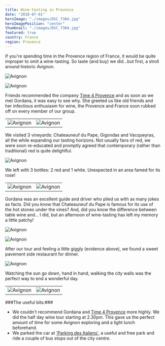 ```yaml
---
title: Wine-tasting in Provence
date: "2018-07-01"
heroImage: "./images/DSC_7384.jpg"
heroImagePosition: "center"
thumbnail: "./images/DSC_7384.jpg"
featured: true
country: France
region: Provence
---
```


If you're spending time in the Provence region of France, it would be quite improper to omit a wine-tasting. So taste (and buy) we did...but first, a stroll around historic Avignon.

![Avignon](./images/DSC_7353.jpg)

![Avignon](./images/DSC_7363.jpg)

Friends recommended the company [Time 4 Provence](www.time4provence.com/wine) and as soon as we met Gordana, it was easy to see why. She greeted us like old friends and her infectious enthusiasm for wine, the Provence and France soon rubbed off on every member of our group.

|  |  |
| --- | --- |
| ![Avignon](./images/DSC_7371.jpg) | ![Avignon](./images/DSC_7374.jpg)

We visited 3 vineyards: Chateauneuf du Pape, Gigondas and Vacqueyras, all the while expanding our tasting horizons. Not usually fans of red, we were soon re-educated and promptly agreed that contemporary (rather than traditional) red is quite delightful.

![Avignon](./images/DSC_7380.jpg)

We left with 3 bottles: 2 red and 1 white. Unexpected in an area famed for its rose! 

| | |
| --- | --- |
| ![Avignon](./images/DSC_7393.jpg) | ![Avignon](./images/DSC_7399.jpg)

Gordana was an excellent guide and driver who plied us with as many jokes as facts. Did you know that Chateauneuf du Pape is famous for its use of the hot stones under the vines? And, did you know the difference between table wine and... I did, but an afternoon of wine-tasting has left my memory a little patchy!

![Avignon](./images/DSC_7409.jpg)

![Avignon](./images/DSC_7395.jpg)

After our tour and feeling a little giggly (evidence above), we found a sweet pavement side restaurant for dinner.

![Avignon](./images/DSC_7438.jpg)

Watching the sun go down, hand in hand, walking the city walls was the perfect way to end a wonderful day.

|  |  |
| --- | --- |
| ![Avignon](./images/DSC_7426.jpg) | ![Avignon](./images/DSC_7417.jpg) |

###The useful bits:###

- We couldn't recommend Gordana and [Time 4 Provence](www.time4provence.com/wine) more highly. We did the half day wine tour starting at 2.30pm. This gave us the perfect amount of time for some Avignon exploring and a light lunch beforehand.
- We parked the car at ['Parking des Italiens'](https://goo.gl/maps/kK1VCzEhMXR2), a useful and free park and ride a couple of bus stops out of the city centre.